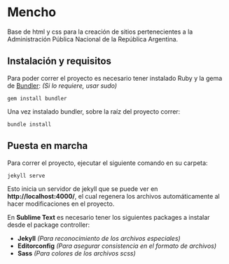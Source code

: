 # Mencho

Base de html y css para la creación de sitios pertenecientes a la Administración Pública Nacional de la República Argentina.

## Instalación y requisitos

Para poder correr el proyecto es necesario tener instalado Ruby y la gema de [Bundler](http://bundler.io/):
*(Si lo requiere, usar sudo)*

    gem install bundler

Una vez instalado bundler, sobre la raíz del proyecto correr:

    bundle install

## Puesta en marcha

Para correr el proyecto, ejecutar el siguiente comando en su carpeta:

    jekyll serve

Esto inicia un servidor de jekyll que se puede ver en **http://localhost:4000/**, el cual regenera los archivos automáticamente al hacer modificaciones en el proyecto.

En **Sublime Text** es necesario tener los siguientes packages a instalar desde el package controller:

- **Jekyll** *(Para reconocimiento de los archivos especiales)*
- **Editorconfig** *(Para asegurar consistencia en el formato de archivos)*
- **Sass** *(Para colores de los archivos scss)*



